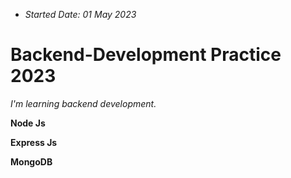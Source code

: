 - *Started Date: 01 May 2023*

# Backend-Development Practice 2023
*I'm learning backend development.*

****Node Js****

****Express Js****

****MongoDB**** 

